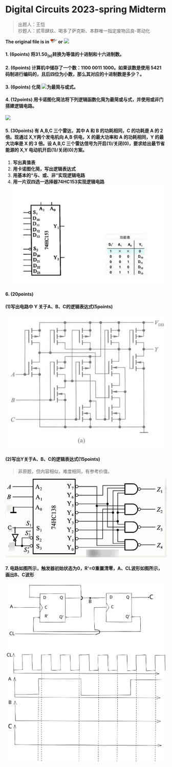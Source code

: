 #  Digital Circuits 2023-spring Midterm
  
>出题人：王恺  
>抄题人：贰零肆玖、喝多了萨克斯、本群唯一指定废物吕良-寄动化
  
**The original file is in** [<img src="../../../hero_logo.png" width=4%>](https://github.com/drinktoomuchsax/SUSTech-EE-Course-Hero ) **or** [<img src="../../../电子求生.png" width=4%>](https://qm.qq.com/cgi-bin/qm/qr?k=yfgWdhDg_6PMpfJoAmHeDMJU4Zil21PM&jump_from=webapi&authKey=EMWTKJwK77Lrx6plXWzJHfXihYLV3JVRDe/ou4qaipORA88OiKtVsus+gFOVAJNd )
####  1. (6points) 将31.50<sub>(o)</sub>转换为等值的十进制和十六进制数。
  
  
####  2. (6points) 计算机中储存了一个数：1100 0011 1000。如果该数是使用 5421 码制进行编码的，且后四位为小数，那么其对应的十进制数是多少？。
  
  
####  3. (6points) 化简 <img src="https://latex.codecogs.com/gif.latex?F(a,%20b,%20c,%20d,%20e)%20=%20a&#x27;b&#x27;c&#x27;d&#x27;%20+%20a&#x27;b&#x27;c&#x27;d%20+%20a&#x27;b&#x27;cd%20+%20a&#x27;bc&#x27;d%20+%20a&#x27;bcd%20+%20abc&#x27;d&#x27;%20+%20abc&#x27;d%20+%20abcd%20+%20ab&#x27;c&#x27;d&#x27;%20+%20ab&#x27;cd%20+%20ab&#x27;cd&#x27;%20+%20abcde"/>为最简与或式。
  
  
####  4. (12points) 用卡诺图化简法将下列逻辑函数化简为最简或与式，并使用或非门搭建逻辑电路。
  
  
<img src="https://latex.codecogs.com/gif.latex?F_{(A,B,C,D)}%20=%20&#x5C;sum%20m[0,2,5,7,8,10,13,15]"/>
  
####  5. (30points) 有 A,B,C 三个雷达，其中 A 和 B 的功耗相同，C 的功耗是 A 的 2 倍。现通过 X,Y两个发电机向 A,B 供电，X 的最大功率和 A 的功耗相同，Y 的最大功率是 X 的 3 倍。设 A,B,C 三个雷达信号为开启(1)/关闭(0)，要求给出最节省能源的 X,Y 电动机开启(1)/关闭(0)方案。
  
1. **写出真值表**
2. **用卡诺图化简，写出逻辑表达式**
3. **用基本的“与、或、非”实现逻辑电路**
4. **用一片双四选一选择器74HC153实现逻辑电路**
![fig1](q5.png )
  
####  6. (20points)
  
  
####  (1)写出电路中 Y 关于A、B、C的逻辑表达式(5points)
  
![fig2](q6.png )
####  (2)写出Y关于A、B、C的逻辑表达式(15points)
  
> 非原题，但内容相似，难度相同，有参考价值。
  
![fig3](q6_2.png )
  
####  7. 电路如图所示，触发器初始状态为0，R'=0重置清零，A、CL波形如图所示，画出B、C波形
  
![FIG4](q7.svg )
  